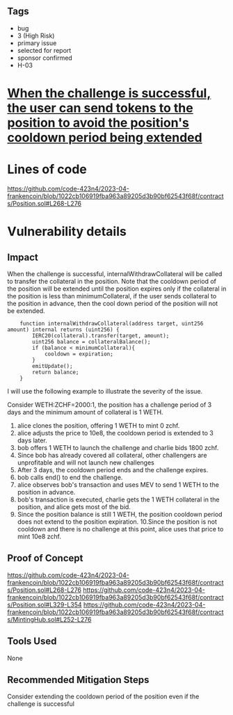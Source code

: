 ## Tags

- bug
- 3 (High Risk)
- primary issue
- selected for report
- sponsor confirmed
- H-03

# [When the challenge is successful, the user can send tokens to the position to avoid the position's cooldown period being extended](https://github.com/code-423n4/2023-04-frankencoin-findings/issues/691) 

# Lines of code

https://github.com/code-423n4/2023-04-frankencoin/blob/1022cb106919fba963a89205d3b90bf62543f68f/contracts/Position.sol#L268-L276


# Vulnerability details

## Impact
When the challenge is successful, internalWithdrawCollateral will be called to transfer the collateral in the position. Note that the cooldown period of the position will be extended until the position expires only if the collateral in the position is less than minimumCollateral, if the user sends collateral to the position in advance, then the cool down period of the position will not be extended.
```solidity
    function internalWithdrawCollateral(address target, uint256 amount) internal returns (uint256) {
        IERC20(collateral).transfer(target, amount);
        uint256 balance = collateralBalance();
        if (balance < minimumCollateral){
            cooldown = expiration;
        }
        emitUpdate();
        return balance;
    }
```
I will use the following example to illustrate the severity of the issue.

Consider WETH:ZCHF=2000:1, the position has a challenge period of 3 days and the minimum amount of collateral is 1 WETH.

1. alice clones the position, offering 1 WETH to mint 0 zchf.
2. alice adjusts the price to 10e8, the cooldown period is extended to 3 days later.
3. bob offers 1 WETH to launch the challenge and charlie bids 1800 zchf.
4. Since bob has already covered all collateral, other challengers are unprofitable and will not launch new challenges
5. After 3 days, the cooldown period ends and the challenge expires.
6. bob calls end() to end the challenge.
7. alice observes bob's transaction and uses MEV to send 1 WETH to the position in advance.
8. bob's transaction is executed, charlie gets the 1 WETH collateral in the position, and alice gets most of the bid.
9. Since the position balance is still 1 WETH, the position cooldown period does not extend to the position expiration.
10.Since the position is not cooldown and there is no challenge at this point, alice uses that price to mint 10e8 zchf.
## Proof of Concept
https://github.com/code-423n4/2023-04-frankencoin/blob/1022cb106919fba963a89205d3b90bf62543f68f/contracts/Position.sol#L268-L276
https://github.com/code-423n4/2023-04-frankencoin/blob/1022cb106919fba963a89205d3b90bf62543f68f/contracts/Position.sol#L329-L354
https://github.com/code-423n4/2023-04-frankencoin/blob/1022cb106919fba963a89205d3b90bf62543f68f/contracts/MintingHub.sol#L252-L276
## Tools Used
None
## Recommended Mitigation Steps
Consider extending the cooldown period of the position even if the challenge is successful